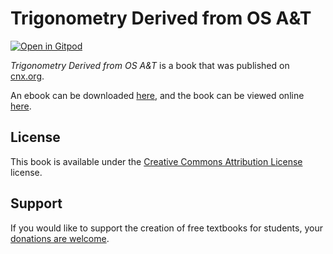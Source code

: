 # Trigonometry Derived from OS A&T

[![Open in Gitpod](https://gitpod.io/button/open-in-gitpod.svg)](https://gitpod.io/from-referrer/)

_Trigonometry Derived from OS A&T_ is a book that was published on [cnx.org](https://cnx.org/).

An ebook can be downloaded [here](https://github.com/cnx-user-books/cnxbook-trigonometry-derived-from-os-a-t/releases/latest), and the book can be viewed online [here](https://github.com/cnx-user-books/cnxbook-trigonometry-derived-from-os-a-t/releases/latest).

## License
This book is available under the [Creative Commons Attribution License](./LICENSE) license.

## Support
If you would like to support the creation of free textbooks for students, your [donations are welcome](https://riceconnect.rice.edu/donation/support-openstax-banner).
